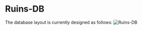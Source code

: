 # Ruins-DB

The database layout is currently designed as follows:
![Ruins-DB](http://www.plantuml.com/plantuml/svg/9Scx3SCm30N0FbCa0qJiiur44ZO1wSdW1rxVHQwzZu5dYPRFzvbvnO_8-zqEoxD6XJflf28RxqNSiO5li2bOoSiGj7gaEidc8D6m0oJZVpBQLMk-7W00)